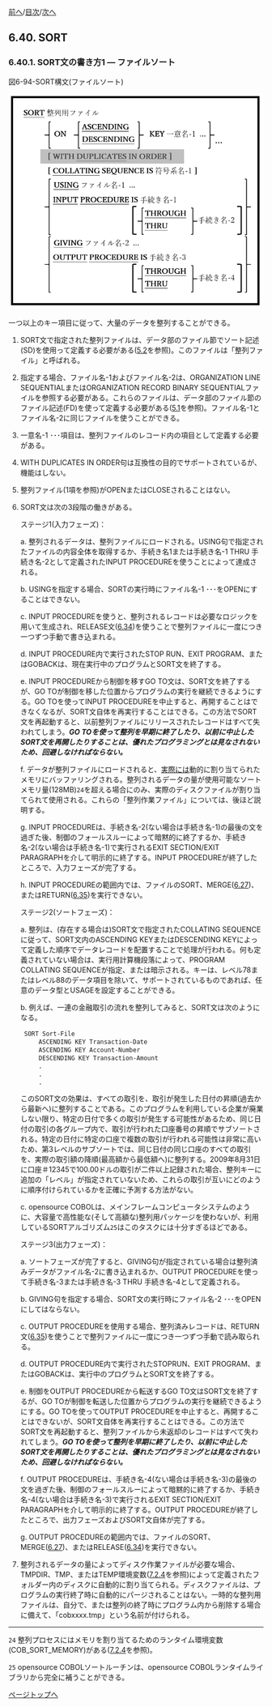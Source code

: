 <!--navi start1-->
[前へ](6-39-7.md)/[目次](https://momoko-yokogawa.github.io/opensourcecobol.github.io/markdown/TOC.html)/[次へ](6-40-2.md)
<!--navi end1-->
## 6.40. SORT

### 6.40.1. SORT文の書き方1 ― ファイルソート

図6-94-SORT構文(ファイルソート)

![alt text](Image/6-94-Sort.png)

一つ以上のキー項目に従って、大量のデータを整列することができる。

1. SORT文で指定された整列ファイルは、データ部のファイル節でソート記述(SD)を使用って定義する必要がある([5.2](5-2.md)を参照)。このファイルは「整列ファイル」と呼ばれる。

2. 指定する場合、ファイル名-1およびファイル名-2は、ORGANIZATION LINE SEQUENTIALまたはORGANIZATION RECORD BINARY SEQUENTIALファイルを参照する必要がある。これらのファイルは、データ部のファイル節のファイル記述(FD)を使って定義する必要がある([5.1](5-1.md#51-ファイル記述)を参照)。ファイル名-1とファイル名-2に同じファイルを使うことができる。

3. 一意名-1 ･･･項目は、整列ファイルのレコード内の項目として定義する必要がある。

4. WITH DUPLICATES IN ORDER句は互換性の目的でサポートされているが、機能はしない。

5. 整列ファイル(1項を参照)がOPENまたはCLOSEされることはない。

6. SORT文は次の3段階の働きがある。

    ステージ1(入力フェーズ)：

    a. 整列されるデータは、整列ファイルにロードされる。USING句で指定されたファイルの内容全体を取得するか、手続き名1または手続き名-1 THRU 手続き名-2として定義されたINPUT PROCEDUREを使うことによって達成される。

    b. USINGを指定する場合、SORTの実行時にファイル名-1 ･･･をOPENにすることはできない。

    c. INPUT PROCEDUREを使うと、整列されるレコードは必要なロジックを用いて生成され、RELEASE文([6.34](6-34.md))を使うことで整列ファイルに一度につき一つずつ手動で書き込まれる。

    d. INPUT PROCEDURE内で実行されたSTOP RUN、EXIT PROGRAM、またはGOBACKは、現在実行中のプログラムとSORT文を終了する。

    e. INPUT PROCEDUREから制御を移すGO TO文は、SORT文を終了するが、GO TOが制御を移した位置からプログラムの実行を継続できるようにする。GO TOを使ってINPUT PROCEDUREを中止すると、再開することはできなくなるが、SORT文自体を再実行することはできる。この方法でSORT文を再起動すると、以前整列ファイルにリリースされたレコードはすべて失われてしまう。**_GO TOを使って整列を早期に終了したり、以前に中止したSORT文を再開したりすることは、優れたプログラミングとは見なされないため、回避しなければならない。_**

    f. データが整列ファイルにロードされると、<u>実際には</u>動的に割り当てられたメモリにバッファリングされる。整列されるデータの量が使用可能なソートメモリ量(128MB)`24`を超える場合にのみ、実際のディスクファイルが割り当てられて使用される。これらの「整列作業ファイル」については、後ほど説明する。

    g. INPUT PROCEDUREは、手続き名-2(ない場合は手続き名-1)の最後の文を過ぎた後、制御のフォールスルーによって暗黙的に終了するか、手続き名-2(ない場合は手続き名-1)で実行されるEXIT SECTION/EXIT PARAGRAPHを介して明示的に終了する。INPUT PROCEDUREが終了したところで、入力フェーズが完了する。

    h. INPUT PROCEDUREの範囲内では、ファイルのSORT、MERGE([6.27](6-27.md))、またはRETURN([6.35](6-35.md))を実行できない。

    ステージ2(ソートフェーズ)：

    a. 整列は、(存在する場合は)SORT文で指定されたCOLLATING SEQUENCEに従って、SORT文内のASCENDING KEYまたはDESCENDING KEYによって定義した順序でデータレコードを配置することで処理が行われる。何も定義されていない場合は、実行用計算機段落によって、PROGRAM COLLATING SEQUENCEが指定、または暗示される。キーは、レベル78またはレベル88のデータ項目を除いて、サポートされているものであれば、任意のデータ型とUSAGEを設定することができる。

    b. 例えば、一連の金融取引の流れを整列してみると、SORT文は次のようになる。

        SORT Sort-File
            ASCENDING KEY Transaction-Date
            ASCENDING KEY Account-Number
            DESCENDING KEY Transaction-Amount
            .
            .
            .


     このSORT文の効果は、すべての取引を、取引が発生した日付の昇順(過去から最新へ)に整列することである。このプログラムを利用している企業が廃業しない限り、特定の日付で多くの取引が発生する可能性があるため、同じ日付の取引の各グループ内で、取引が行われた口座番号の昇順でサブソートされる。特定の日付に特定の口座で複数の取引が行われる可能性は非常に高いため、第3レベルのサブソートでは、同じ日付の同じ口座のすべての取引を、実際の取引額の降順(最高額から最低額へ)に整列する。2009年8月31日に口座＃12345で100.00ドルの取引が二件以上記録された場合、整列キーに追加の「レベル」が指定されていないため、これらの取引が互いにどのように順序付けられているかを正確に予測する方法がない。

    c. opensource COBOLは、メインフレームコンピュータシステムのように、大容量で高性能な(そして高額な)整列用パッケージを使わないが、利用しているSORTアルゴリズム`25`はこのタスクには十分すぎるほどである。

    ステージ3(出力フェーズ)：

    a. ソートフェーズが完了すると、GIVING句が指定されている場合は整列済みデータがファイル名-2に書き込まれるか、OUTPUT PROCEDUREを使って手続き名-3または手続き名-3 THRU 手続き名-4として定義される。

    b. GIVING句を指定する場合、SORT文の実行時にファイル名-2 ･･･をOPENにしてはならない。

    c. OUTPUT PROCEDUREを使用する場合、整列済みレコードは、RETURN文([6.35](6-35.md))を使うことで整列ファイルに一度につき一つずつ手動で読み取られる。

    d. OUTPUT PROCEDURE内で実行されたSTOPRUN、EXIT PROGRAM、またはGOBACKは、実行中のプログラムとSORT文を終了する。

    e. 制御をOUTPUT PROCEDUREから転送するGO TO文はSORT文を終了するが、GO TOが制御を転送した位置からプログラムの実行を継続できるようにする。GO TOを使ってOUTPUT PROCEDUREを中止すると、再開することはできないが、SORT文自体を再実行することはできる。この方法でSORT文を再起動すると、整列ファイルから未返却のレコードはすべて失われてしまう。**_GO TOを使って整列を早期に終了したり、以前に中止したSORT文を再開したりすることは、優れたプログラミングとは見なされないため、回避しなければならない。_**

    f. OUTPUT PROCEDUREは、手続き名-4(ない場合は手続き名-3)の最後の文を過ぎた後、制御のフォールスルーによって暗黙的に終了するか、手続き名-4(ない場合は手続き名-3)で実行されるEXIT SECTION/EXIT PARAGRAPHを介して明示的に終了する。OUTPUT PROCEDUREが終了したところで、出力フェーズおよびSORT文自体が完了する。

    g. OUTPUT PROCEDUREの範囲内では、ファイルのSORT、MERGE([6.27](6-27.md))、またはRELEASE([6.34](6-34.md))を実行できない。

7. 整列されるデータの量によってディスク作業ファイルが必要な場合、TMPDIR、TMP、またはTEMP環境変数([7.2.4](7-2.md)を参照)によって定義されたフォルダー内のディスクに自動的に割り当てられる。ディスクファイルは、プログラムの実行終了時に自動的にパージされることはない。一時的な整列用ファイルは、自分で、または整列の終了時にプログラム内から削除する場合に備えて、「cobxxxx.tmp」という名前が付けられる。

---
`24` 整列プロセスにはメモリを割り当てるためのランタイム環境変数(COB_SORT_MEMORY)がある([7.2.4](7-2.md)を参照)。

`25` opensource COBOLソートルーチンは、opensource COBOLランタイムライブラリから完全に補うことができる。

<!--navi start2-->

[ページトップへ](6-40-1.md)
<!--navi end2-->
